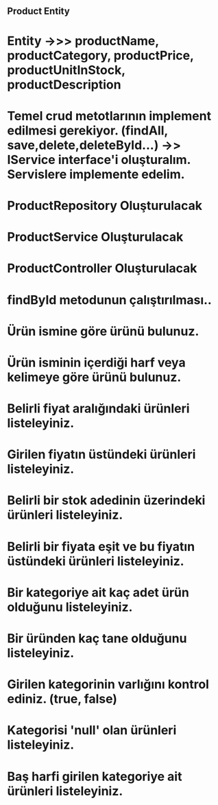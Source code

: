 ## Product Entity

# Entity ->>> productName, productCategory, productPrice, productUnitInStock, productDescription
# Temel crud metotlarının implement edilmesi gerekiyor. (findAll, save,delete,deleteById...) ->> IService interface'i oluşturalım. Servislere implemente edelim.

# ProductRepository Oluşturulacak
# ProductService Oluşturulacak
# ProductController Oluşturulacak

# findById metodunun çalıştırılması..



# Ürün ismine göre ürünü bulunuz.
# Ürün isminin içerdiği harf veya kelimeye göre ürünü bulunuz.
# Belirli fiyat aralığındaki ürünleri listeleyiniz.

# Girilen fiyatın üstündeki ürünleri listeleyiniz.
# Belirli bir stok adedinin üzerindeki ürünleri listeleyiniz.
# Belirli bir fiyata eşit ve bu fiyatın üstündeki ürünleri listeleyiniz.

# Bir kategoriye ait kaç adet ürün olduğunu listeleyiniz.
# Bir üründen kaç tane olduğunu listeleyiniz.
# Girilen kategorinin varlığını kontrol ediniz. (true, false)
# Kategorisi 'null' olan ürünleri listeleyiniz.
# Baş harfi girilen kategoriye ait ürünleri listeleyiniz.